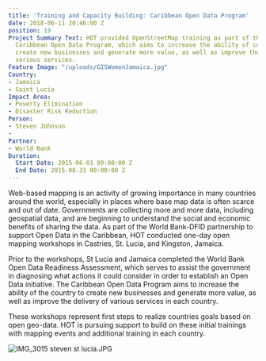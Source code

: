 ```yaml
---
title: 'Training and Capacity Building: Caribbean Open Data Program'
date: 2018-06-11 20:46:00 Z
position: 19
Project Summary Text: HOT provided OpenStreetMap training as part of the World Bank's
  Caribbean Open Data Program, which aims to increase the ability of countries to
  create new businesses and generate more value, as well as improve the delivery of
  various services.
Feature Image: "/uploads/GISWomenJamaica.jpg"
Country:
- Jamaica
- Saint Lucia
Impact Area:
- Poverty Elimination
- Disaster Risk Reduction
Person:
- Steven Johnson
- 
Partner:
- World Bank
Duration:
  Start Date: 2015-06-01 00:00:00 Z
  End Date: 2015-08-31 00:00:00 Z
---
```


Web-based mapping is an activity of growing importance in many countries around the world, especially in places where base map data is often scarce and out of date. Governments are collecting more and more data, including geospatial data, and are beginning to understand the social and economic benefits of sharing the data. As part of the World Bank-DFID partnership to support Open Data in the Caribbean, HOT conducted one-day open mapping workshops in Castries, St. Lucia, and Kingston, Jamaica.

Prior to the workshops, St Lucia and Jamaica completed the World Bank Open Data Readiness Assessment, which serves to assist the government in diagnosing what actions it could consider in order to establish an Open Data initiative.  The Caribbean Open Data Program aims to increase the ability of the country to create new businesses and generate more value, as well as improve the delivery of various services in each country.

These workshops represent first steps to realize countries goals based on open geo-data. HOT is pursuing support to build on these initial trainings with mapping events and additional training in each country.

![IMG_3015 steven st lucia.JPG](/uploads/IMG_3015%20steven%20st%20lucia.JPG)